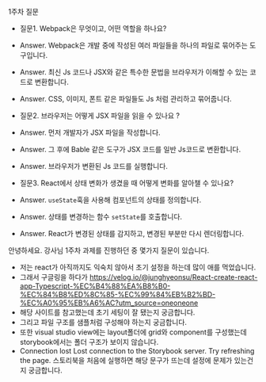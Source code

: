 1주차 질문 
- 질문1. Webpack은 무엇이고, 어떤 역할을 하나요?
- Answer. Webpack은 개발 중에 작성된 여러 파일들을 하나의 파일로 묶어주는 도구입니다.
- Answer. 최신 Js 코드나 JSX와 같은 특수한 문법을 브라우저가 이해할 수 있는 코드로 변환합니다.
- Answer. CSS, 이미지, 폰트 같은 파일들도 Js 처럼 관리하고 묶어줍니다.
  
- 질문2. 브라우저는 어떻게 JSX 파일을 읽을 수 있나요 ?
- Answer. 먼저 개발자가 JSX 파일을 작성합니다.
- Answer. 그 후에 Bable 같은 도구가 JSX 코드를 일반 Js코드로 변환합니다.
- Answer. 브라우저가 변환된 Js 코드를 실행합니다.
  
- 질문3. React에서 상태 변화가 생겼을 때 어떻게 변화를 알아챌 수 있나요?
- Answer. `useState`훅을 사용해 컴포넌트의 상태를 정의합니다.
- Answer. 상태를 변경하는 함수 `setState`를 호출합니다.
- Answer. React가 변경된 상태를 감지하고, 변경된 부분만 다시 렌더링합니다.

안녕하세요. 강사님 1주차 과제를 진행하던 중 몇가지 질문이 있습니다.
- 저는 react가 아직까지도 익숙치 않아서 초기 설정을 하는데 많이 애를 먹었습니다.
- 그래서 구글링을 하다가 https://velog.io/@junghyeonsu/React-create-react-app-Typescript-%EC%B4%88%EA%B8%B0-%EC%84%B8%ED%8C%85-%EC%99%84%EB%B2%BD-%EC%A0%95%EB%A6%AC?utm_source=oneoneone
- 해당 사이트를 참고했는데 초기 세팅이 잘 됐는지 궁금합니다.
- 그리고 파일 구조를 샘플처럼 구성해야 하는지 궁금합니다.
- 또한 visual studio view에는 layout폴더에 grid와 component를 구성했는데 storybook에서는 폴더 구조가 보이지 않습니다.
- Connection lost Lost connection to the Storybook server. Try refreshing the page. 스토리북을 처음에 실행하면 해당 문구가 뜨는데 설정에 문제가 있는건지 궁금합니다.
